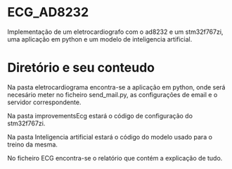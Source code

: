 # ECG_AD8232
Implementação de um eletrocardiografo com o ad8232 e um stm32f767zi, uma aplicação em python e um modelo de inteligencia artificial.

# Diretório e seu conteudo

Na pasta eletrocardiograma encontra-se a aplicação em python, onde será necesário meter no ficheiro send_mail.py, as configurações de email e o servidor correspondente.

Na pasta improvementsEcg estará o código de configuração do stm32f767zi.

Na pasta Inteligencia artificial estará o código do modelo usado para o treino da mesma.

No ficheiro ECG encontra-se o relatório que contém a explicação de tudo.